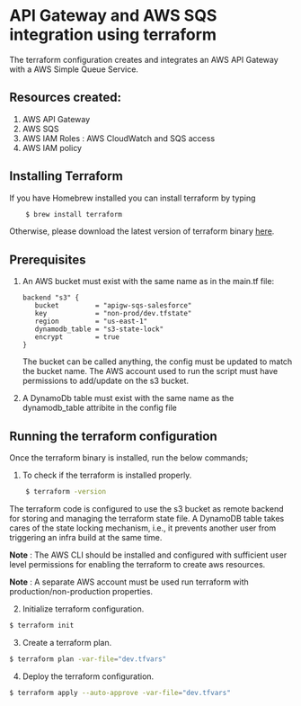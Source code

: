 # API Gateway and AWS SQS integration  using terraform

The terraform configuration creates and integrates an AWS API Gateway with a AWS Simple Queue Service. 

## Resources created:

1. AWS API Gateway
2. AWS SQS
3. AWS IAM Roles :  AWS CloudWatch and SQS access
4. AWS IAM policy 

## Installing Terraform

If you have Homebrew installed you can install terraform by typing

```bash
    $ brew install terraform
```

Otherwise, please download the latest version of terraform binary [here](https://www.terraform.io/downloads.html).

## Prerequisites

1. An AWS bucket must exist with the same name as in the main.tf file:

   ```
   backend "s3" {
      bucket         = "apigw-sqs-salesforce"
      key            = "non-prod/dev.tfstate"
      region         = "us-east-1"
      dynamodb_table = "s3-state-lock"
      encrypt        = true
   }
   ```

   The bucket can be called anything, the config must be updated to match the bucket name. The AWS account used to run the script must have permissions to add/update on the s3 bucket.




2. A DynamoDb table must exist with the same name as the dynamodb_table attribite in the config file

## Running the terraform configuration

Once the terraform binary is installed, run the below commands;

1. To check if the terraform is installed properly.

```bash
    $ terraform -version
```

The terraform code is configured to use the s3 bucket as remote backend for storing and managing the terraform state file. A DynamoDB table takes cares of the state locking mechanism, i.e., it prevents another user from triggering an infra build at the same time.

**Note** : The AWS CLI should be installed and configured with sufficient user level permissions for enabling the terraform to create aws resources.

**Note** : A separate AWS account must be used run terraform with production/non-production properties. 




2. Initialize terraform configuration.

```bash
$ terraform init
```

   
3.  Create a terraform plan.

```bash
$ terraform plan -var-file="dev.tfvars"
```




4.  Deploy the terraform configuration.

```bash
$ terraform apply --auto-approve -var-file="dev.tfvars"
```
